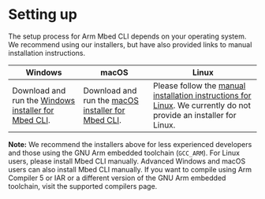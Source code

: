 <h1 id="cli-setup">Setting up</h1>

The setup process for Arm Mbed CLI depends on your operating system. We recommend using our installers, but have also provided links to manual installation instructions.

| Windows | macOS | Linux |
| --- | --- | --- |
| Download and run the [Windows installer for Mbed CLI](https://github.com/ARMmbed/mbed-cli-windows-installer/releases/latest). | Download and run the [macOS installer for Mbed CLI](https://github.com/ARMmbed/mbed-cli-osx-installer/releases/latest). | Please follow the [manual installation instructions for Linux](../tools/linux.html). We currently do not provide an installer for Linux. |

<span class="notes">**Note:** We recommend the installers above for less experienced developers and those using the GNU Arm embedded toolchain (`GCC_ARM`). For Linux users, please install Mbed CLI manually. Advanced Windows and macOS users can also install Mbed CLI manually. If you want to compile using Arm Compiler 5 or IAR or a different version of the GNU Arm embedded toolchain, visit the supported compilers page.</span>

